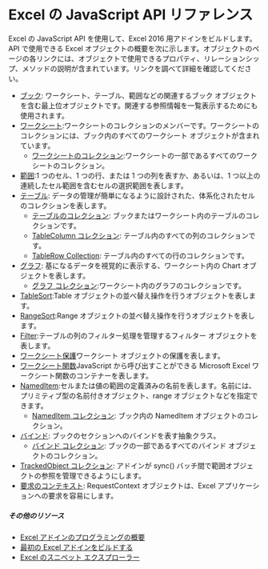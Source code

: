 # <a name="excel-javascript-api-reference"></a>Excel の JavaScript API リファレンス

Excel の JavaScript API を使用して、Excel 2016 用アドインをビルドします。API で使用できる Excel オブジェクトの概要を次に示します。オブジェクトのページの各リンクには、オブジェクトで使用できるプロパティ、リレーションシップ、メソッドの説明が含まれています。リンクを調べて詳細を確認してください。

* [ブック](../../reference/excel/workbook.md): ワークシート、テーブル、範囲などの関連するブック オブジェクトを含む最上位オブジェクトです。関連する参照情報を一覧表示するためにも使用されます。
* [ワークシート](../../reference/excel/worksheet.md):ワークシートのコレクションのメンバーです。ワークシートのコレクションには、ブック内のすべてのワークシート オブジェクトが含まれています。
    * [ワークシートのコレクション](../../reference/excel/worksheetcollection.md):ワークシートの一部であるすべてのワークシートのコレクション。
* [範囲](../../reference/excel/range.md):1 つのセル、1 つの行、または 1 つの列を表すか、あるいは、1 つ以上の連続したセル範囲を含むセルの選択範囲を表します。
* [テーブル](../../reference/excel/table.md): データの管理が簡単になるように設計された、体系化されたセルのコレクションを表します。
    * [テーブルのコレクション](../../reference/excel/tablecollection.md): ブックまたはワークシート内のテーブルのコレクションです。
    * [TableColumn コレクション](../../reference/excel/tablecolumncollection.md): テーブル内のすべての列のコレクションです。
    * [TableRow Collection](../../reference/excel/tablerowcollection.md): テーブル内のすべての行のコレクションです。
* [グラフ](../../reference/excel/chart.md): 基になるデータを視覚的に表示する、ワークシート内の Chart オブジェクトを表します。
    * [グラフ コレクション](../../reference/excel/chartcollection.md):ワークシート内のグラフのコレクションです。
* [TableSort](../../reference/excel/tablesort.md):Table オブジェクトの並べ替え操作を行うオブジェクトを表します。
* [RangeSort](../../reference/excel/rangesort.md):Range オブジェクトの並べ替え操作を行うオブジェクトを表します。
* [Filter](../../reference/excel/filter.md):テーブルの列のフィルター処理を管理するフィルター オブジェクトを表します。
* [ワークシート保護](../../reference/excel/worksheetprotection.md)ワークシート オブジェクトの保護を表します。
* [ワークシート関数](../../reference/excel/functions.md)JavaScript から呼び出すことができる Microsoft Excel ワークシート関数のコンテナーを表します。
* [NamedItem](../../reference/excel/nameditem.md):セルまたは値の範囲の定義済みの名前を表します。名前には、プリミティブ型の名前付きオブジェクト、range オブジェクトなどを指定できます。
    * [NamedItem コレクション](../../reference/excel/nameditemcollection.md): ブック内の NamedItem オブジェクトのコレクション。
* [バインド](../../reference/excel/binding.md): ブックのセクションへのバインドを表す抽象クラス。
    * [バインド コレクション](../../reference/excel/bindingcollection.md): ブックの一部であるすべてのバインド オブジェクトのコレクション。
* [TrackedObject コレクション](../../reference/excel/trackedobjectscollection.md): アドインが sync() バッチ間で範囲オブジェクトの参照を管理できるようにします。
* [要求のコンテキスト](../../reference/excel/requestcontext.md): RequestContext オブジェクトは、Excel アプリケーションへの要求を容易にします。


##### <a name="additional-resources"></a>その他のリソース

*  [Excel アドインのプログラミングの概要](excel-add-ins-javascript-programming-overview.md)
*  [最初の Excel アドインをビルドする](build-your-first-excel-add-in.md)
*  [Excel のスニペット エクスプローラー](http://officesnippetexplorer.azurewebsites.net/#/snippets/excel)

